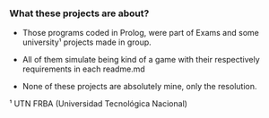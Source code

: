 ### What these projects are about?
- Those programs coded in Prolog, were part of Exams and some university¹ projects made in group.

- All of them simulate being kind of a game with their respectively requirements in each readme.md

- None of these projects are absolutely mine, only the resolution.

¹ UTN FRBA (Universidad Tecnológica Nacional)
